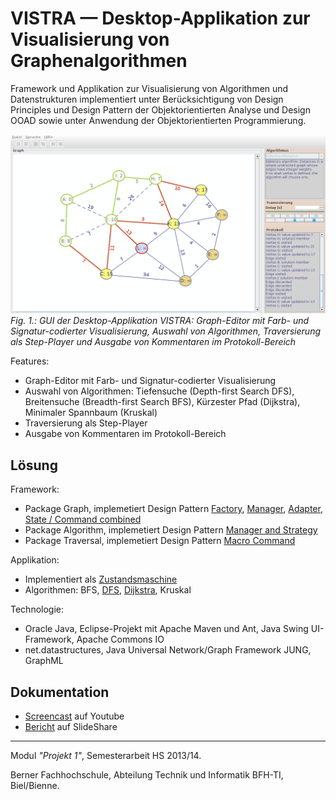 # VISTRA &mdash; Desktop-Applikation zur Visualisierung von Graphenalgorithmen

Framework und Applikation zur Visualisierung von Algorithmen und Datenstrukturen implementiert unter Berücksichtigung von Design Principles und Design Pattern der Objektorientierten Analyse und Design OOAD sowie unter Anwendung der Objektorientierten Programmierung.

![vistra GUI](Docs/vistra-dijkstra.png "vistra GUI")
*Fig. 1.: GUI der Desktop-Applikation VISTRA: Graph-Editor mit Farb- und Signatur-codierter Visualisierung, Auswahl von Algorithmen, Traversierung als Step-Player und Ausgabe von Kommentaren im Protokoll-Bereich*

Features:

- Graph-Editor mit Farb- und Signatur-codierter Visualisierung
- Auswahl von Algorithmen: Tiefensuche (Depth-first Search DFS), Breitensuche (Breadth-first Search BFS), Kürzester Pfad (Dijkstra), Minimaler Spannbaum (Kruskal)
- Traversierung als Step-Player
- Ausgabe von Kommentaren im Protokoll-Bereich

## Lösung

Framework:

* Package Graph, implemetiert Design Pattern [Factory](GraphVisualisierung2/src/main/java/vistra/framework/graph/GraphFactory.java), [Manager](GraphVisualisierung2/src/main/java/vistra/framework/graph/GraphManager.java), [Adapter](GraphVisualisierung2/src/main/java/vistra/framework/graph/ITraversableGraph.java), [State / Command combined](GraphVisualisierung2/src/main/java/vistra/framework/graph/item/state/)
* Package Algorithm, implemetiert Design Pattern [Manager and Strategy](GraphVisualisierung2/src/main/java/vistra/framework/algorithm/IAlgorithmManager.java)
* Package Traversal, implemetiert Design Pattern [Macro Command](GraphVisualisierung2/src/main/java/vistra/framework/traversal/step/)

Applikation:

* Implementiert als [Zustandsmaschine](GraphVisualisierung2/src/main/java/vistra/app/control/state/)
* Algorithmen: BFS, [DFS](GraphVisualisierung2/src/main/java/vistra/framework/algorithm/impl/DFS.java), [Dijkstra](GraphVisualisierung2/src/main/java/vistra/framework/algorithm/impl/Dijkstra.java), Kruskal

Technologie:

* Oracle Java, Eclipse-Projekt mit Apache Maven und Ant, Java Swing UI-Framework, Apache Commons IO
* net.datastructures, Java Universal Network/Graph Framework JUNG, GraphML

## Dokumentation

* [Screencast](https://youtu.be/PHCs4vWJ0Cw) auf Youtube
* [Bericht](https://www.slideshare.net/RolandBruggmann/desktopapp-zur-visualisierung-von-graphenalgorithmen) auf SlideShare

---

Modul *"Projekt 1"*, Semesterarbeit HS 2013/14.

Berner Fachhochschule, Abteilung Technik und Informatik BFH-TI, Biel/Bienne.
